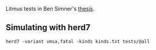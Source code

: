 Litmus tests in Ben Simner's [thesis](https://2plus2a.com/files/drafts/top-thesis-draft-2025-03-28-clean.pdf).

## Simulating with herd7
```
herd7 -variant vmsa,fatal -kinds kinds.txt tests/@all
```
